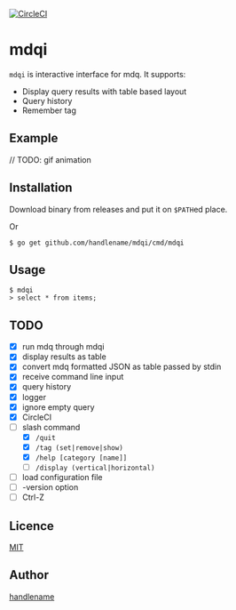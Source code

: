 [![CircleCI](https://circleci.com/gh/handlename/mdqi.svg?style=svg)](https://circleci.com/gh/handlename/mdqi)

# mdqi

`mdqi` is interactive interface for mdq.
It supports:

- Display query results with table based layout
- Query history
- Remember tag

## Example

// TODO: gif animation

## Installation

Download binary from releases and put it on `$PATH`ed place.

Or

```
$ go get github.com/handlename/mdqi/cmd/mdqi
```

## Usage

```
$ mdqi
> select * from items;
```

## TODO

- [x] run mdq through mdqi
- [x] display results as table
- [x] convert mdq formatted JSON as table passed by stdin
- [x] receive command line input
- [x] query history
- [x] logger
- [x] ignore empty query
- [x] CircleCI
- [ ] slash command
    - [x] `/quit`
    - [x] `/tag (set|remove|show)`
    - [x] `/help [category [name]]`
    - [ ] `/display (vertical|horizontal)`
- [ ] load configuration file
- [ ] -version option
- [ ] Ctrl-Z

## Licence

[MIT](https://github.com/handlename/mdqi/blob/master/LICENSE)

## Author

[handlename](https://github.com/handlename)
